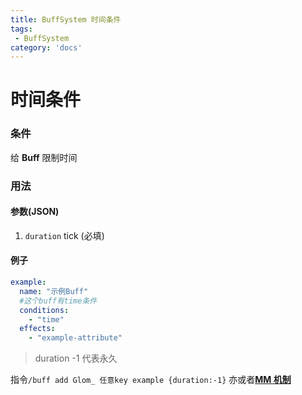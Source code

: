 ```yaml
---
title: BuffSystem 时间条件
tags:
 - BuffSystem
category: 'docs'
---
```


# 时间条件

### 条件

给 **Buff** 限制时间

### 用法

#### 参数(JSON)

1. `duration` tick (必填)

#### 例子

```yaml
example:
  name: "示例Buff"
  #这个buff有time条件
  conditions:
    - "time"
  effects:
    - "example-attribute"
```

> duration -1 代表永久

指令`/buff add Glom_ 任意key example {duration:-1}`
亦或者[**MM 机制**](https://../other/mythic-mobs)
